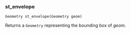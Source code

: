 ### st_envelope
`Geometry st_envelope(Geometry geom)`

Returns a `Geometry` representing the bounding box of _geom_.